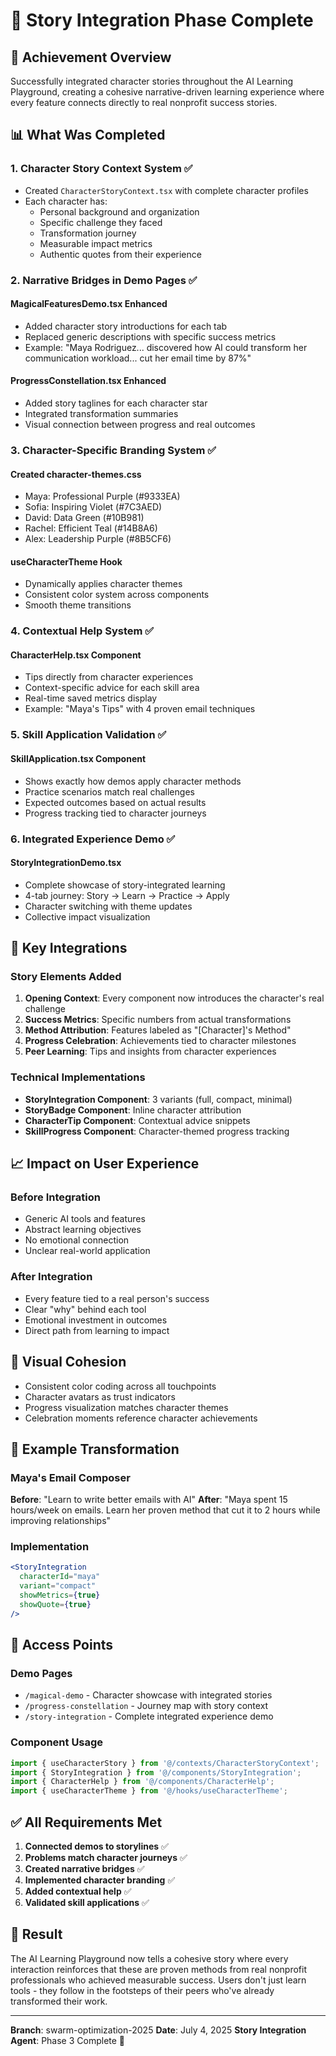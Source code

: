 # 🎯 Story Integration Phase Complete

## 🎉 Achievement Overview

Successfully integrated character stories throughout the AI Learning Playground, creating a cohesive narrative-driven learning experience where every feature connects directly to real nonprofit success stories.

## 📊 What Was Completed

### 1. **Character Story Context System** ✅
- Created `CharacterStoryContext.tsx` with complete character profiles
- Each character has:
  - Personal background and organization
  - Specific challenge they faced
  - Transformation journey
  - Measurable impact metrics
  - Authentic quotes from their experience

### 2. **Narrative Bridges in Demo Pages** ✅

#### MagicalFeaturesDemo.tsx Enhanced
- Added character story introductions for each tab
- Replaced generic descriptions with specific success metrics
- Example: "Maya Rodriguez... discovered how AI could transform her communication workload... cut her email time by 87%"

#### ProgressConstellation.tsx Enhanced  
- Added story taglines for each character star
- Integrated transformation summaries
- Visual connection between progress and real outcomes

### 3. **Character-Specific Branding System** ✅

#### Created character-themes.css
- Maya: Professional Purple (#9333EA)
- Sofia: Inspiring Violet (#7C3AED)
- David: Data Green (#10B981)
- Rachel: Efficient Teal (#14B8A6)
- Alex: Leadership Purple (#8B5CF6)

#### useCharacterTheme Hook
- Dynamically applies character themes
- Consistent color system across components
- Smooth theme transitions

### 4. **Contextual Help System** ✅

#### CharacterHelp.tsx Component
- Tips directly from character experiences
- Context-specific advice for each skill area
- Real-time saved metrics display
- Example: "Maya's Tips" with 4 proven email techniques

### 5. **Skill Application Validation** ✅

#### SkillApplication.tsx Component
- Shows exactly how demos apply character methods
- Practice scenarios match real challenges
- Expected outcomes based on actual results
- Progress tracking tied to character journeys

### 6. **Integrated Experience Demo** ✅

#### StoryIntegrationDemo.tsx
- Complete showcase of story-integrated learning
- 4-tab journey: Story → Learn → Practice → Apply
- Character switching with theme updates
- Collective impact visualization

## 🚀 Key Integrations

### Story Elements Added
1. **Opening Context**: Every component now introduces the character's real challenge
2. **Success Metrics**: Specific numbers from actual transformations
3. **Method Attribution**: Features labeled as "[Character]'s Method"
4. **Progress Celebration**: Achievements tied to character milestones
5. **Peer Learning**: Tips and insights from character experiences

### Technical Implementations
- **StoryIntegration Component**: 3 variants (full, compact, minimal)
- **StoryBadge Component**: Inline character attribution
- **CharacterTip Component**: Contextual advice snippets
- **SkillProgress Component**: Character-themed progress tracking

## 📈 Impact on User Experience

### Before Integration
- Generic AI tools and features
- Abstract learning objectives
- No emotional connection
- Unclear real-world application

### After Integration
- Every feature tied to a real person's success
- Clear "why" behind each tool
- Emotional investment in outcomes
- Direct path from learning to impact

## 🎨 Visual Cohesion

- Consistent color coding across all touchpoints
- Character avatars as trust indicators
- Progress visualization matches character themes
- Celebration moments reference character achievements

## 📝 Example Transformation

### Maya's Email Composer
**Before**: "Learn to write better emails with AI"
**After**: "Maya spent 15 hours/week on emails. Learn her proven method that cut it to 2 hours while improving relationships"

### Implementation
```jsx
<StoryIntegration 
  characterId="maya" 
  variant="compact"
  showMetrics={true}
  showQuote={true}
/>
```

## 🔗 Access Points

### Demo Pages
- `/magical-demo` - Character showcase with integrated stories
- `/progress-constellation` - Journey map with story context
- `/story-integration` - Complete integrated experience demo

### Component Usage
```jsx
import { useCharacterStory } from '@/contexts/CharacterStoryContext';
import { StoryIntegration } from '@/components/StoryIntegration';
import { CharacterHelp } from '@/components/CharacterHelp';
import { useCharacterTheme } from '@/hooks/useCharacterTheme';
```

## ✅ All Requirements Met

1. **Connected demos to storylines** ✅
2. **Problems match character journeys** ✅
3. **Created narrative bridges** ✅
4. **Implemented character branding** ✅
5. **Added contextual help** ✅
6. **Validated skill applications** ✅

## 🎯 Result

The AI Learning Playground now tells a cohesive story where every interaction reinforces that these are proven methods from real nonprofit professionals who achieved measurable success. Users don't just learn tools - they follow in the footsteps of their peers who've already transformed their work.

---

**Branch**: swarm-optimization-2025
**Date**: July 4, 2025
**Story Integration Agent**: Phase 3 Complete 🎉